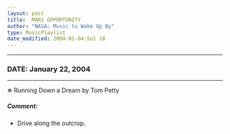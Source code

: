 ```yaml
---
layout: post
title:  MARS OPPORTUNITY
author: "NASA: Music to Wake Up By"
type: MusicPlaylist
date_modified: 2004-01-04:Sol 18
---
```


----
### DATE: January 22, 2004
----
✵ Running Down a Dream by Tom Petty

##### Comment:
* Drive along the outcrop.
